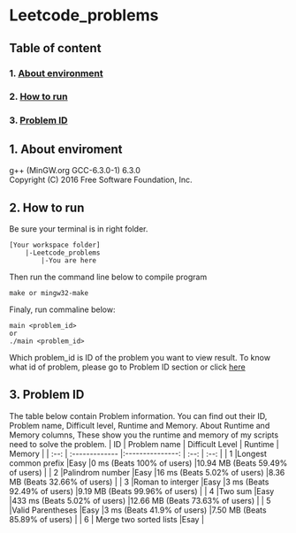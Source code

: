# Leetcode_problems
 
## Table of content
### 1. [About environment](#about-environment)
### 2. [How to run](#how-to-run)
### 3. [Problem ID](#problem-id)

## 1. About enviroment <a id="about-environment"></a>
g++ (MinGW.org GCC-6.3.0-1) 6.3.0  
Copyright (C) 2016 Free Software Foundation, Inc.
## 2. How to run <a id="how-to-run"></a>

Be sure your terminal is in right folder.

    [Your workspace folder]
        |-Leetcode_problems
            |-You are here

Then run the command line below to compile program

    make or mingw32-make 

Finaly, run commaline below:
    
    main <problem_id>
    or 
    ./main <problem_id> 

Which problem_id is ID of the problem you want to view result. To know what id of problem, please go to Problem ID section or click [here](#problem-id)

## 3. Problem ID <a id="problem-id"></a>
The table below contain Problem information. You can find out their ID, Problem name, Difficult level, Runtime and Memory. About Runtime and Memory columns, These show you the runtime and memory of my scripts need to solve the problem.
|   ID      |   Problem name            |   Difficult Level |       Runtime                 |      Memory                       |
|   :--:    |   :-------------          |:---------------:  |       :--:                    |       :--:                        |
|   1       |Longest common prefix      |Easy               |0 ms (Beats 100% of users)     |10.94 MB (Beats 59.49% of users)   |
|   2       |Palindrom number           |Easy               |16 ms (Beats 5.02% of users)   |8.36 MB (Beats 32.66% of users)    |
|   3       |Roman to interger          |Easy               |3 ms (Beats 92.49% of users)   |9.19 MB (Beats 99.96% of users)    |
|   4       |Two sum                    |Easy               |433 ms (Beats 5.02% of users)  |12.66 MB (Beats 73.63% of users)   |
|   5       |Valid Parentheses          |Easy               |3 ms (Beats 41.9% of users)    |7.50 MB (Beats 85.89% of users)    |
|   6     | Merge two sorted lists      |Esay |